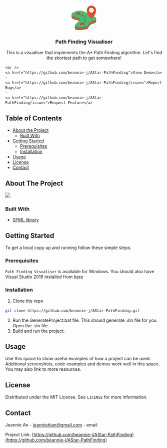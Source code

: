 <!--
*** Thanks for checking out this README Template. If you have a suggestion that would
*** make this better, please fork the repo and create a pull request or simply open
*** an issue with the tag "enhancement".
*** Thanks again! Now go create something AMAZING! :D
***
***
***
*** To avoid retyping too much info. Do a search and replace for the following:
*** github_username, repo_name, twitter_handle, email
-->





<!-- PROJECT SHIELDS -->
<!--
*** I'm using markdown "reference style" links for readability.
*** Reference links are enclosed in brackets [ ] instead of parentheses ( ).
*** See the bottom of this document for the declaration of the reference variables
*** for contributors-url, forks-url, etc. This is an optional, concise syntax you may use.
*** https://www.markdownguide.org/basic-syntax/#reference-style-links

[![Contributors][contributors-shield]][contributors-url]
[![Forks][forks-shield]][forks-url]
[![Stargazers][stars-shield]][stars-url]
[![Issues][https://img.shields.io/github/issues/IgorAntun/node-chat.svg]][https://github.com/beannie-j/AStar-PathFinding/issues]
[![MIT License][license-shield]][license-url]
[![LinkedIn][linkedin-shield]][linkedin-url]
-->


<!-- PROJECT LOGO -->
<br />
<p align="center">
  <a href="https://github.com/beannie-j/AStar-PathFinding">
    <img src="Assets/planing.png" alt="Logo" width="80" height="80">
  </a>

  <h3 align="center">Path Finding Visualiser</h3>

  <p align="center">
    This is a visualiser that implements the A* Path Finding algorithm. Let's find the shortest path to get somewhere!

    <br />
    <a href="https://github.com/beannie-j/AStar-PathFinding">View Demo</a>
    ·
    <a href="https://github.com/beannie-j/AStar-PathFinding/issues">Report Bug</a>
    ·
    <a href="https://github.com/beannie-j/AStar-PathFinding/issues">Request Feature</a>
  </p>
</p>



<!-- TABLE OF CONTENTS -->
## Table of Contents

* [About the Project](#about-the-project)
  * [Built With](#built-with)
* [Getting Started](#getting-started)
  * [Prerequisites](#prerequisites)
  * [Installation](#installation)
* [Usage](#usage)
* [License](#license)
* [Contact](#contact)



<!-- ABOUT THE PROJECT -->
## About The Project

![](https://i.gyazo.com/ef6e5ed429343cf3999e1669322c61c5.gif)

<!-- 
<a href="https://gyazo.com/ef6e5ed429343cf3999e1669322c61c5"><img src="https://i.gyazo.com/ef6e5ed429343cf3999e1669322c61c5.gif" alt="Image from Gyazo" width="1800"/></a>

GETTING STARTED 
Here's a blank template to get started:
**To avoid retyping too much info. Do a search and replace with your text editor for the following:**
`github_username`, `repo_name`, `twitter_handle`, `email`
-->

### Built With

* [SFML library](https://www.sfml-dev.org/)


<!-- GETTING STARTED -->
## Getting Started

To get a local copy up and running follow these simple steps.

### Prerequisites

`Path Finding Visualiser` is available for Windows. You should also have Visual Studio 2019 installed from [here](https://visualstudio.microsoft.com/downloads/)


### Installation

1. Clone the repo
```sh
git clone https://github.com/beannie-j/AStar-PathFinding.git
```
2. Run the GenerateProject.bat file. This should generate .sln file for you. Open the .sln file.
3. Build and run the project.




<!-- USAGE EXAMPLES -->
## Usage

Use this space to show useful examples of how a project can be used. Additional screenshots, code examples and demos work well in this space. You may also link to more resources.




<!-- ROADMAP 
## Roadmap

See the [open issues](https://github.com/beannie-j/AStar-PathFinding/issues) for a list of proposed features (and known issues).

-->

<!-- CONTRIBUTING 
## Contributing

Contributions are what make the open source community such an amazing place to be learn, inspire, and create. Any contributions you make are **greatly appreciated**.

1. Fork the Project
2. Create your Feature Branch (`git checkout -b feature/AmazingFeature`)
3. Commit your Changes (`git commit -m 'Add some AmazingFeature'`)
4. Push to the Branch (`git push origin feature/AmazingFeature`)
5. Open a Pull Request
-->


<!-- LICENSE -->
## License

Distributed under the MIT License. See `LICENSE` for more information.



<!-- CONTACT -->
## Contact

Jeannie An - [jeanniehjan@gmail.com](mailto:jeanniehjan@gmail.com) - email

Project Link: [https://github.com/beannie-j/AStar-PathFinding](https://github.com/beannie-j/AStar-PathFinding)






